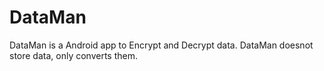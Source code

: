 # DataMan
DataMan is a Android app to Encrypt and Decrypt data. DataMan doesnot store data, only converts them.
